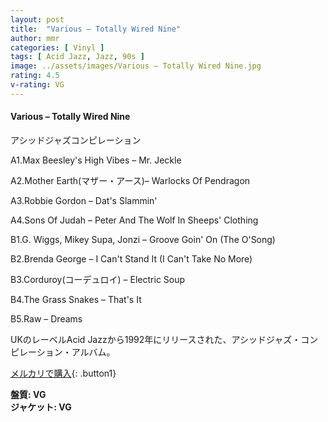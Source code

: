 ```yaml
---
layout: post
title:  "Various – Totally Wired Nine"
author: mmr
categories: [ Vinyl ]
tags: [ Acid Jazz, Jazz, 90s ]
image: ../assets/images/Various – Totally Wired Nine.jpg
rating: 4.5
v-rating: VG
---
```


#### Various – Totally Wired Nine

アシッドジャズコンピレーション

A1.Max Beesley's High Vibes – Mr. Jeckle

A2.Mother Earth(マザー・アース)– Warlocks Of Pendragon

A3.Robbie Gordon – Dat's Slammin'

A4.Sons Of Judah – Peter And The Wolf In Sheeps' Clothing

B1.G. Wiggs, Mikey Supa, Jonzi – Groove Goin' On (The O'Song)

B2.Brenda George – I Can't Stand It (I Can't Take No More)

B3.Corduroy(コーデュロイ) – Electric Soup

B4.The Grass Snakes – That's It

B5.Raw – Dreams

UKのレーベルAcid Jazzから1992年にリリースされた、アシッドジャズ・コンピレーション・アルバム。

[メルカリで購入](https://jp.mercari.com/item/m73976121737?afid=6142608987){: .button1}

<div class="mt-4 mb-4 d-flex align-items-center">
<strong class="mr-1">盤質: VG</strong>
</div>
<div class="mt-4 mb-4 d-flex align-items-center">
<strong class="mr-1">ジャケット: VG</strong>
</div>
